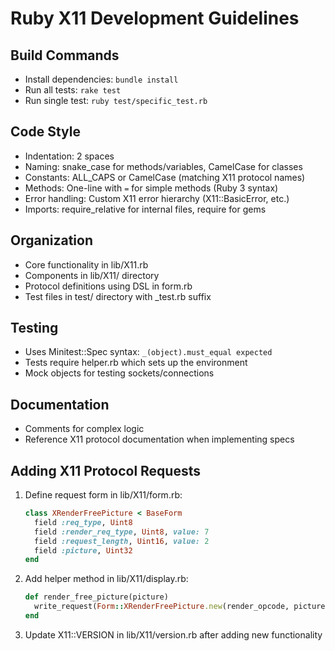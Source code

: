# Ruby X11 Development Guidelines

## Build Commands
- Install dependencies: `bundle install`
- Run all tests: `rake test`
- Run single test: `ruby test/specific_test.rb`

## Code Style
- Indentation: 2 spaces
- Naming: snake_case for methods/variables, CamelCase for classes
- Constants: ALL_CAPS or CamelCase (matching X11 protocol names)
- Methods: One-line with `=` for simple methods (Ruby 3 syntax)
- Error handling: Custom X11 error hierarchy (X11::BasicError, etc.)
- Imports: require_relative for internal files, require for gems

## Organization
- Core functionality in lib/X11.rb
- Components in lib/X11/ directory
- Protocol definitions using DSL in form.rb
- Test files in test/ directory with _test.rb suffix

## Testing
- Uses Minitest::Spec syntax: `_(object).must_equal expected`
- Tests require helper.rb which sets up the environment
- Mock objects for testing sockets/connections

## Documentation
- Comments for complex logic
- Reference X11 protocol documentation when implementing specs

## Adding X11 Protocol Requests
1. Define request form in lib/X11/form.rb:
   ```ruby
   class XRenderFreePicture < BaseForm
     field :req_type, Uint8
     field :render_req_type, Uint8, value: 7
     field :request_length, Uint16, value: 2
     field :picture, Uint32
   end
   ```
2. Add helper method in lib/X11/display.rb:
   ```ruby
   def render_free_picture(picture)
     write_request(Form::XRenderFreePicture.new(render_opcode, picture))
   end
   ```
3. Update X11::VERSION in lib/X11/version.rb after adding new functionality